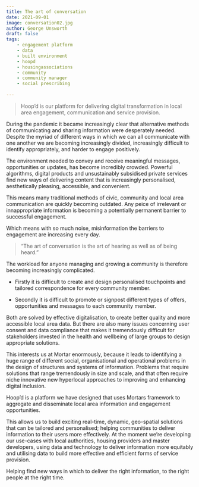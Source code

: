 ```yaml
---
title: The art of conversation
date: 2021-09-01
image: conversation02.jpg
author: George Unsworth
draft: false
tags:
    - engagement platform 
    - data
    - built environment   
    - hoopd
    - housingassociations 
    - community 
    - community manager
    - social prescribing
    
---
```


> Hoop’d is our platform for delivering digital transformation in local area engagement, communication and service provision.

During the pandemic it became increasingly clear that alternative methods of communicating and sharing information were desperately needed. Despite the myriad of different ways in which we can all communicate with one another we are becoming increasingly divided, increasingly difficult to identify appropriately, and harder to engage positively. 

The environment needed to convey and receive meaningful messages, opportunities or updates, has become incredibly crowded. Powerful algorithms, digital products and unsustainably subsidised private services find new ways of delivering content that is increasingly personalised, aesthetically pleasing, accessible, and convenient. 

This means many traditional methods of civic, community and local area communication are quickly becoming outdated. Any peice of irrelevant or innappropriate information is becoming a potentially permanent barrier to successful engagement. 

Which means with so much noise, misinformation the barriers to engagement are increasing every day. 

> “The art of conversation is the art of hearing as well as of being heard.”

The workload for anyone managing and growing a community is therefore becoming increasingly complicated. 

- Firstly it is difficult to create and design personalised touchpoints and tailored correspondence for every community member.

- Secondly it is difficult to promote or signpost different types of offers, opportunities and messages to each community member. 

Both are solved by effective digitalisation, to create better quality and more accessible local area data. But there are also many issues concerning user consent and data compliance that makes it tremendously difficult for stakeholders invested in the health and wellbeing of large groups to design appropriate solutions. 

This interests us at Mortar enormously, because it leads to identifying a huge range of different social, organisational and operational problems in the design of structures and systems of information. Problems that require solutions that range tremendously in size and scale, and that often require niche innovative new hyperlocal approaches to improving and enhancing digital inclusion. 

Hoop’d is a platform we have designed that uses Mortars framework to aggregate and disseminate local area information and engagement opportunities. 

This allows us to build exciting real-time, dynamic, geo-spatial solutions that can be tailored and personalised; helping communities to deliver information to their users more effectively. At the moment we’re developing our use-cases with local authorities, housing providers and master developers, using data and technology to deliver information more equitably and utilising data to build more effective and efficient forms of service provision. 

Helping find new ways in which to deliver the right information, to the right people at the right time. 


